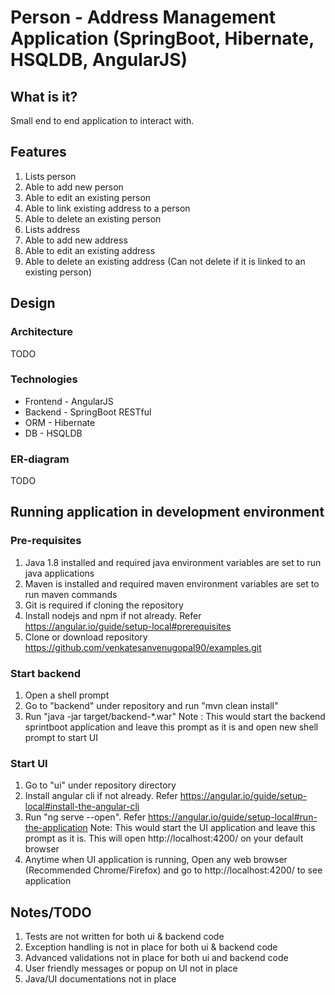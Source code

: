 # Person - Address Management Application (SpringBoot, Hibernate, HSQLDB, AngularJS)

## What is it?
Small end to end application to interact with.

## Features
1. Lists person
2. Able to add new person
3. Able to edit an existing person
4. Able to link existing address to a person
5. Able to delete an existing person
6. Lists address
7. Able to add new address
8. Able to edit an existing address
9. Able to delete an existing address (Can not delete if it is linked to an existing person)

## Design

### Architecture
TODO

### Technologies
* Frontend - AngularJS
* Backend - SpringBoot RESTful
* ORM - Hibernate
* DB - HSQLDB

### ER-diagram
TODO

## Running application in development environment

### Pre-requisites
1. Java 1.8 installed and required java environment variables are set to run java applications
2. Maven is installed and required maven environment variables are set to run maven commands
3. Git is required if cloning the repository
4. Install nodejs and npm if not already. Refer https://angular.io/guide/setup-local#prerequisites
5. Clone or download repository https://github.com/venkatesanvenugopal90/examples.git

### Start backend
1. Open a shell prompt
2. Go to "backend" under repository and run "mvn clean install"
3. Run "java -jar target/backend-*.war"
Note : This would start the backend sprintboot application and leave this prompt as it is and open new shell prompt to start UI

### Start UI
1. Go to "ui" under repository directory
2. Install angular cli if not already. Refer https://angular.io/guide/setup-local#install-the-angular-cli
3. Run "ng serve --open". Refer https://angular.io/guide/setup-local#run-the-application
Note: This would start the UI application and leave this prompt as it is. This will open http://localhost:4200/ on your default browser
4. Anytime when UI application is running, Open any web browser (Recommended Chrome/Firefox) and go to http://localhost:4200/ to see application

## Notes/TODO
1. Tests are not written for both ui & backend code
2. Exception handling is not in place for both ui & backend code
3. Advanced validations not in place for both ui and backend code
4. User friendly messages or popup on UI not in place
5. Java/UI documentations not in place

